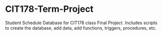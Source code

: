 # CIT178-Term-Project
Student Schedule Database for CIT178 class Final Project. Includes scripts to create the database, add data, add functions, triggers, procedures, etc. 
